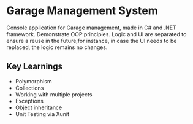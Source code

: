 # Garage Management System

Console application for Garage management, made in C# and .NET framework. Demonstrate OOP principles.
 Logic and UI are separated to ensure a reuse in the future,for instance, in case the UI needs to be replaced, the logic remains no changes.

## Key Learnings
- Polymorphism
- Collections
- Working with multiple projects
- Exceptions
- Object inheritance
- Unit Testing via Xunit


